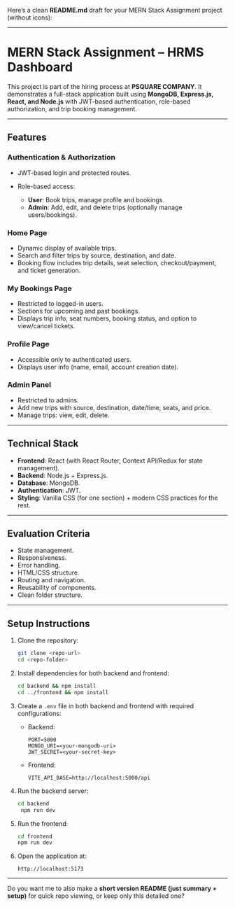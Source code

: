 Here’s a clean **README.md** draft for your MERN Stack Assignment project (without icons):

---

# MERN Stack Assignment – HRMS Dashboard

This project is part of the hiring process at **PSQUARE COMPANY**. It demonstrates a full-stack application built using **MongoDB, Express.js, React, and Node.js** with JWT-based authentication, role-based authorization, and trip booking management.

---

## Features

### Authentication & Authorization

* JWT-based login and protected routes.
* Role-based access:

  * **User**: Book trips, manage profile and bookings.
  * **Admin**: Add, edit, and delete trips (optionally manage users/bookings).

### Home Page

* Dynamic display of available trips.
* Search and filter trips by source, destination, and date.
* Booking flow includes trip details, seat selection, checkout/payment, and ticket generation.

### My Bookings Page

* Restricted to logged-in users.
* Sections for upcoming and past bookings.
* Displays trip info, seat numbers, booking status, and option to view/cancel tickets.

### Profile Page

* Accessible only to authenticated users.
* Displays user info (name, email, account creation date).

### Admin Panel

* Restricted to admins.
* Add new trips with source, destination, date/time, seats, and price.
* Manage trips: view, edit, delete.

---

## Technical Stack

* **Frontend**: React (with React Router, Context API/Redux for state management).
* **Backend**: Node.js + Express.js.
* **Database**: MongoDB.
* **Authentication**: JWT.
* **Styling**: Vanilla CSS (for one section) + modern CSS practices for the rest.

---

## Evaluation Criteria

* State management.
* Responsiveness.
* Error handling.
* HTML/CSS structure.
* Routing and navigation.
* Reusability of components.
* Clean folder structure.

---

## Setup Instructions

1. Clone the repository:

   ```bash
   git clone <repo-url>
   cd <repo-folder>
   ```

2. Install dependencies for both backend and frontend:

   ```bash
   cd backend && npm install
   cd ../frontend && npm install
   ```

3. Create a `.env` file in both backend and frontend with required configurations:

   * Backend:

     ```
     PORT=5000
     MONGO_URI=<your-mongodb-uri>
     JWT_SECRET=<your-secret-key>
     ```
   * Frontend:

     ```
     VITE_API_BASE=http://localhost:5000/api
     ```

4. Run the backend server:

   ```bash
   cd backend
    npm run dev
   ```

5. Run the frontend:

   ```bash
   cd frontend
   npm run dev
   ```

6. Open the application at:

   ```
   http://localhost:5173
   ```

---

Do you want me to also make a **short version README (just summary + setup)** for quick repo viewing, or keep only this detailed one?
